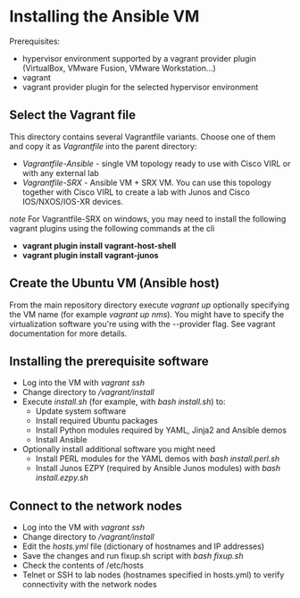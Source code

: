 # Installing the Ansible VM

Prerequisites:
* hypervisor environment supported by a vagrant provider plugin (VirtualBox, VMware Fusion, VMware Workstation...)
* vagrant
* vagrant provider plugin for the selected hypervisor environment

## Select the Vagrant file
This directory contains several Vagrantfile variants. Choose one of them and copy it as _Vagrantfile_ into the parent directory:

* *Vagrantfile-Ansible* - single VM topology ready to use with Cisco VIRL or with any external lab
* *Vagrantfile-SRX* - Ansible VM + SRX VM. You can use this topology together with Cisco VIRL to create a lab with Junos and Cisco IOS/NXOS/IOS-XR devices.

*note* For Vagrantfile-SRX on windows, you may need to install the following vagrant plugins using the following commands at the cli
*    **vagrant plugin install vagrant-host-shell**
*    **vagrant plugin install vagrant-junos**

## Create the Ubuntu VM (Ansible host)
From the main repository directory execute *vagrant up* optionally specifying the VM name (for example *vagrant up nms*). You might have to specify the virtualization software you're using with the --provider flag. See vagrant documentation for more details.

## Installing the prerequisite software
* Log into the VM with *vagrant ssh*
* Change directory to _/vagrant/install_
* Execute *install.sh* (for example, with *bash install.sh*) to:
  * Update system software
  * Install required Ubuntu packages
  * Install Python modules required by YAML, Jinja2 and Ansible demos
  * Install Ansible
* Optionally install additional software you might need
  * Install PERL modules for the YAML demos with *bash install.perl.sh*
  * Install Junos EZPY (required by Ansible Junos modules) with *bash install.ezpy.sh*

## Connect to the network nodes
* Log into the VM with *vagrant ssh*
* Change directory to _/vagrant/install_
* Edit the *hosts.yml* file (dictionary of hostnames and IP addresses)
* Save the changes and run fixup.sh script with *bash fixup.sh*
* Check the contents of /etc/hosts
* Telnet or SSH to lab nodes (hostnames specified in hosts.yml) to verify connectivity with the network nodes